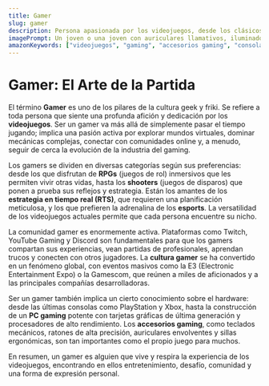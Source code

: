 ```yaml
---
title: Gamer
slug: gamer
description: Persona apasionada por los videojuegos, desde los clásicos hasta los títulos más modernos. Un gamer dedica tiempo y esfuerzo a dominar sus juegos favoritos.
imagePrompt: Un joven o una joven con auriculares llamativos, iluminado por el brillo de un monitor, rodeado de periféricos gaming como un teclado mecánico y un ratón ergonómico. La habitación está ligeramente a oscuras, con luces LED de colores pulsando suavemente. La expresión del gamer es de concentración e intensidad, con una sonrisa oculta de satisfacción por un logro en el juego.
amazonKeywords: ["videojuegos", "gaming", "accesorios gaming", "consolas", "PC gaming"]
---
```


# Gamer: El Arte de la Partida

El término **Gamer** es uno de los pilares de la cultura geek y friki. Se refiere a toda persona que siente una profunda afición y dedicación por los **videojuegos**. Ser un gamer va más allá de simplemente pasar el tiempo jugando; implica una pasión activa por explorar mundos virtuales, dominar mecánicas complejas, conectar con comunidades online y, a menudo, seguir de cerca la evolución de la industria del gaming.

Los gamers se dividen en diversas categorías según sus preferencias: desde los que disfrutan de **RPGs** (juegos de rol) inmersivos que les permiten vivir otras vidas, hasta los **shooters** (juegos de disparos) que ponen a prueba sus reflejos y estrategia. Están los amantes de los **estrategia en tiempo real (RTS)**, que requieren una planificación meticulosa, y los que prefieren la adrenalina de los **esports**. La versatilidad de los videojuegos actuales permite que cada persona encuentre su nicho.

La comunidad gamer es enormemente activa. Plataformas como Twitch, YouTube Gaming y Discord son fundamentales para que los gamers compartan sus experiencias, vean partidas de profesionales, aprendan trucos y conecten con otros jugadores. La **cultura gamer** se ha convertido en un fenómeno global, con eventos masivos como la E3 (Electronic Entertainment Expo) o la Gamescom, que reúnen a miles de aficionados y a las principales compañías desarrolladoras.

Ser un gamer también implica un cierto conocimiento sobre el hardware: desde las últimas consolas como PlayStation y Xbox, hasta la construcción de un **PC gaming** potente con tarjetas gráficas de última generación y procesadores de alto rendimiento. Los **accesorios gaming**, como teclados mecánicos, ratones de alta precisión, auriculares envolventes y sillas ergonómicas, son tan importantes como el propio juego para muchos.

En resumen, un gamer es alguien que vive y respira la experiencia de los videojuegos, encontrando en ellos entretenimiento, desafío, comunidad y una forma de expresión personal.
